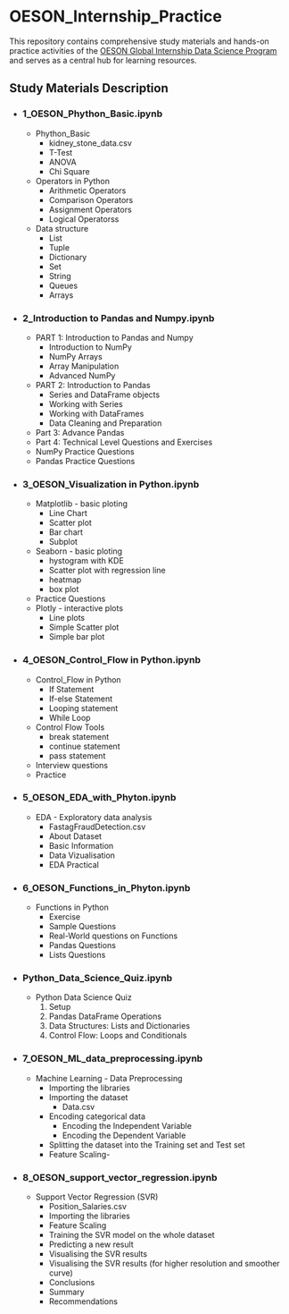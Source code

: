 # OESON_Internship_Practice
This repository contains comprehensive study materials and hands-on practice activities of the 
<a href="https://oesonlearning.com/ogtip/data-science-program" target="_blank" rel="noopener">OESON Global Internship Data Science Program</a> and serves as a central hub for learning resources.
## Study Materials Description

- ### 1_OESON_Phython_Basic.ipynb
    * Phython_Basic
      - kidney_stone_data.csv
      - T-Test
      - ANOVA
      - Chi Square
    * Operators in Python 
      - Arithmetic Operators
      - Comparison Operators 
      - Assignment Operators
      - Logical Operatorss
    * Data structure
       - List
       - Tuple
      - Dictionary
       - Set
       - String
       - Queues
       - Arrays
- ### 2_Introduction to Pandas and Numpy.ipynb
    * PART 1: Introduction to Pandas and Numpy
      - Introduction to NumPy
      - NumPy Arrays
      - Array Manipulation
      - Advanced NumPy
    * PART 2: Introduction to Pandas
      - Series and DataFrame objects
      - Working with Series
      - Working with DataFrames
      - Data Cleaning and Preparation
    * Part 3: Advance Pandas
    * Part 4: Technical Level Questions and Exercises
    * NumPy Practice Questions
    * Pandas Practice Questions
- ### 3_OESON_Visualization in Python.ipynb
    * Matplotlib - basic ploting
      - Line Chart
      - Scatter plot
      - Bar chart
      - Subplot
    * Seaborn - basic ploting
      - hystogram with KDE
      - Scatter plot with regression line
      - heatmap
      - box plot
    * Practice Questions
    * Plotly - interactive plots
      - Line plots
      - Simple Scatter plot
      - Simple bar plot
- ### 4_OESON_Control_Flow in Python.ipynb
    * Control_Flow in Python 
      - If Statement
      - If-else Statement
      - Looping statement
      - While Loop
    * Control Flow Tools
      - break statement
      - continue statement
      - pass statement
    * Interview questions
    * Practice
- ### 5_OESON_EDA_with_Phyton.ipynb
    * EDA - Exploratory data analysis
      - FastagFraudDetection.csv
      - About Dataset
      - Basic Information
      - Data Vizualisation
      - EDA Practical
- ### 6_OESON_Functions_in_Phyton.ipynb
    * Functions in Python
      - Exercise
      - Sample Questions
      - Real-World questions on Functions
      - Pandas Questions 
      - Lists Questions
- ### Python_Data_Science_Quiz.ipynb
    * Python Data Science Quiz
      1. Setup
      2. Pandas DataFrame Operations
      3. Data Structures: Lists and Dictionaries
      4. Control Flow: Loops and Conditionals
- ### 7_OESON_ML_data_preprocessing.ipynb
    * Machine Learning - Data Preprocessing
      - Importing the libraries
      - Importing the dataset
         - Data.csv
      - Encoding categorical data
         - Encoding the Independent Variable
         - Encoding the Dependent Variable
      - Splitting the dataset into the Training set and Test set
      - Feature Scaling-
- ### 8_OESON_support_vector_regression.ipynb
    * Support Vector Regression (SVR)
      - Position_Salaries.csv
      - Importing the libraries
      - Feature Scaling
      - Training the SVR model on the whole dataset
      - Predicting a new result
      - Visualising the SVR results
      - Visualising the SVR results (for higher resolution and smoother curve)
      - Conclusions
      - Summary
      - Recommendations
